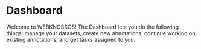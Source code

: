 # Dashboard

Welcome to WEBKNOSSOS! 
The Dashboard lets you do the following things: manage your datasets, create new annotations, continue working on existing annotations, and get tasks assigned to you.







